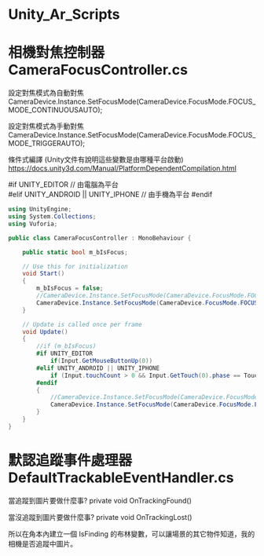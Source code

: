 # Unity_Ar_Scripts

相機對焦控制器 CameraFocusController.cs
=================
設定對焦模式為自動對焦
CameraDevice.Instance.SetFocusMode(CameraDevice.FocusMode.FOCUS_MODE_CONTINUOUSAUTO);

設定對焦模式為手動對焦
CameraDevice.Instance.SetFocusMode(CameraDevice.FocusMode.FOCUS_MODE_TRIGGERAUTO);

條件式編譯 (Unity文件有說明這些變數是由哪種平台啟動)
https://docs.unity3d.com/Manual/PlatformDependentCompilation.html

#if UNITY_EDITOR  // 由電腦為平台  	
#elif UNITY_ANDROID || UNITY_IPHONE // 由手機為平台
#endif

```C#
using UnityEngine;
using System.Collections;
using Vuforia;

public class CameraFocusController : MonoBehaviour {

	public static bool m_bIsFocus;

	// Use this for initialization
	void Start()
	{
		m_bIsFocus = false;
		//CameraDevice.Instance.SetFocusMode(CameraDevice.FocusMode.FOCUS_MODE_CONTINUOUSAUTO);
		CameraDevice.Instance.SetFocusMode(CameraDevice.FocusMode.FOCUS_MODE_TRIGGERAUTO);
	}

	// Update is called once per frame
	void Update()
	{
		//if (m_bIsFocus)
		#if UNITY_EDITOR
			if(Input.GetMouseButtonUp(0))
		#elif UNITY_ANDROID || UNITY_IPHONE
			if (Input.touchCount > 0 && Input.GetTouch(0).phase == TouchPhase.Began)
		#endif
		{
			//CameraDevice.Instance.SetFocusMode(CameraDevice.FocusMode.FOCUS_MODE_CONTINUOUSAUTO);
			CameraDevice.Instance.SetFocusMode(CameraDevice.FocusMode.FOCUS_MODE_TRIGGERAUTO);
		}
	}
}


```



默認追蹤事件處理器 DefaultTrackableEventHandler.cs
=================
當追蹤到圖片要做什麼事?
private void OnTrackingFound()

當沒追蹤到圖片要做什麼事?
private void OnTrackingLost()

所以在角本內建立一個 IsFinding 的布林變數，可以讓場景的其它物件知道，我的相機是否追蹤中圖片。
